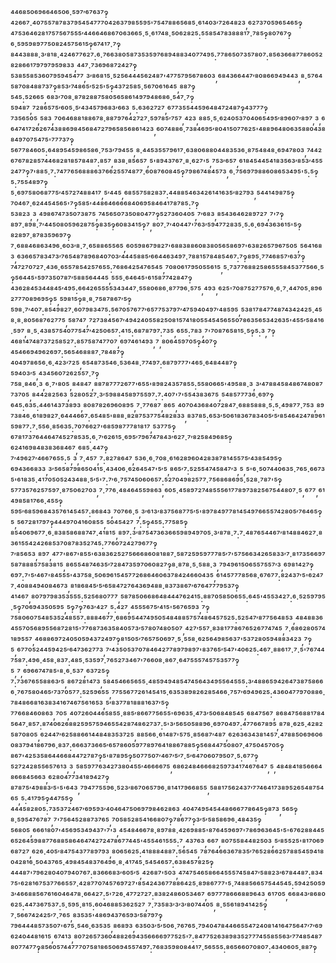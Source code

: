 ⁴⁴⁶⁸⁵⁰⁶⁹⁶⁶⁴⁶⁵⁰⁶·⁵⁹⁷′⁶⁷⁶³⁷‽⁴²⁶⁶⁷·⁴⁰⁷⁵⁵⁷⁸⁷⁸³⁷⁹⁵⁴⁵⁴⁷⁷⁷⁰⁴²⁶³⁷⁹⁸⁵⁵⁹⁵'⁷⁵⁴⁷⁸⁸⁶⁵⁶⁸⁵·⁶¹⁴⁰³′⁷²⁶⁴⁸²³,⁶²⁷³⁷⁰⁵⁹⁶⁵⁴⁶⁵‽⁴⁷⁵³⁶⁴⁶²⁸¹⁷⁵⁷⁵⁶⁷⁵⁵⁵′⁴⁴⁶⁶⁴⁶⁸⁶⁷⁰⁶³⁶⁶⁵·⁵·⁶¹⁷⁴⁸·⁵⁰⁶²⁸²⁵:⁵⁵⁸⁵⁴⁷⁸³⁸⁸⁸¹⁷·⁷⁸⁵‽⁸⁰⁷⁶⁷‽⁶·⁵⁹⁵⁹⁸⁹⁷⁷⁵⁰⁸²⁴⁵⁷⁵⁶¹⁵‽⁶⁷⁴¹⁷·⁷‽⁸⁴⁴³⁸⁸⁸·³′⁸¹⁸·⁴²⁴⁶⁷⁷⁶²⁷:⁶·⁷⁶⁶³⁸⁰⁵⁸⁷³⁵³⁵⁹⁷⁶⁸⁹⁴⁸⁸³⁴⁰⁷⁷⁴⁹⁵:⁷⁷⁸⁶⁵⁰⁷³⁵⁷⁸⁰⁷:⁸⁵⁶³⁶⁶⁸⁷⁷⁸⁶⁰⁵²⁸²⁸⁶⁶¹⁷⁹⁷⁹⁷⁹⁵⁹⁸³³,⁴⁴⁷·⁷³⁶⁹⁶⁸⁷²⁴²⁷‽⁵³⁸⁵⁵⁸⁵³⁶⁰⁷⁹⁵⁹⁴⁵⁴⁷⁷,³′⁸⁶⁸¹⁵·⁵²⁵⁶⁴⁴⁴⁵⁶²⁴⁸⁷'⁴⁷⁷⁵⁷⁹⁵⁶⁷⁸⁶⁰³,⁶⁸⁴³⁶⁶⁴⁴⁷′⁸⁰⁸⁶⁶⁹⁴⁹⁴⁴³,⁸·⁵⁷⁶⁴⁵⁸⁷⁰⁸⁴⁸⁸⁷³⁷‽⁸⁵³′⁷⁴⁸⁶⁵′⁵²⁵'⁵‽⁴³⁷²⁵⁸⁵·⁵⁶⁷⁰⁶¹⁶⁴⁵,⁸⁸⁷‽⁵⁴⁵:⁵²⁶⁶⁵,⁶⁸³′⁷⁰⁸·⁸⁷⁸²⁸⁸⁷⁵⁸⁰⁵⁶⁵⁸⁶¹⁴⁹⁷⁹⁴⁸⁶⁸⁶·⁵⁴⁷·⁷‽⁵⁹⁴⁸⁷,⁷²⁸⁶⁵⁷⁵′⁶⁰⁵·⁵′⁴³⁴⁵⁷⁹⁶⁸³′⁶⁶³,⁵:⁶³⁶²⁷²⁷,⁶⁷⁷³⁵⁵⁴⁴⁵⁹⁶⁴⁸⁴⁷²⁴⁸⁷‽⁴³⁷⁷⁷‽⁷³⁵⁶⁵⁰⁵,⁵⁸³,⁷⁰⁶⁴⁶⁸⁸¹⁸⁸⁶⁷⁸·⁸⁸⁷⁹⁷⁶⁴²⁷²⁷·⁵⁹⁷⁸⁵′⁷⁵⁷,⁴²³,⁸⁸⁵·⁵·⁶²⁴⁰⁵³⁷⁰⁴⁰⁶⁵⁴⁹⁵′⁸⁹⁶⁰⁷′⁸⁹⁷,³,⁶⁶⁴⁷⁴¹⁷²⁶²⁶⁷⁴³⁸⁸⁶⁹⁸⁴⁵⁶⁸⁴⁷²⁷⁹⁶⁵⁸⁵⁶⁸⁶¹⁴²³,⁶⁰⁷⁴⁸⁸⁶·⁷³⁸⁴⁶⁹⁵′⁸⁰⁴¹⁵⁰⁷⁷⁶²⁵'⁴⁸⁸⁹⁶⁴⁸⁰⁶³⁵⁸⁸⁰⁴³⁸⁸⁴⁹⁷⁰⁷⁵⁴⁷⁵'⁷⁷⁷³⁷‽⁵⁶⁷⁷⁸⁴⁶⁰⁵:⁶⁴⁸⁹⁵⁴⁵⁹⁸⁶⁵⁸⁶·⁷⁵³′⁷⁹⁴⁵⁵,⁸·⁴⁴⁵³⁵⁵⁷⁹⁶¹⁷·⁶³⁸⁰⁶⁸⁸⁰⁴⁴⁸³⁵³⁶·⁸⁷⁵⁴⁸⁴⁸·⁶⁹⁴⁷⁸⁰³,⁷⁴⁴²⁶⁷⁶⁷⁸²⁸⁵⁷⁴⁴⁶⁸²⁸¹⁸⁵⁷⁸⁴⁸⁷:⁸⁵⁷,⁸³⁸·⁸⁵⁶⁵⁷,⁵'⁸⁹⁴³⁷⁶⁷·⁸·⁶²⁷'⁵,⁷⁵³′⁶⁵⁷,⁶¹⁸⁴⁵⁴⁴⁵⁴¹⁸³⁵⁶³′⁸⁵³′⁴⁵⁵²⁴⁷⁷‽⁷'⁸⁸⁵·⁷:⁷⁴⁷⁷⁶⁵⁶⁸⁸⁸⁶³⁷⁶⁶²⁵⁵⁷⁴⁸⁷⁷·⁶⁰⁸⁷⁶⁰⁸⁴⁵‽⁷⁹⁸⁶⁷⁴⁸⁴⁵⁷³,⁶·⁷⁵⁶⁹⁷⁹⁸⁸⁶⁰⁸⁶⁵³⁴⁹⁵'⁵:⁵‽⁵:⁷⁵⁵⁴⁸⁹⁷‽⁵·⁶⁹⁷⁵⁸⁰⁶⁸⁷⁷⁵′⁴⁵⁷²⁷⁴⁸⁸⁴¹⁷,⁵′⁴⁴⁵,⁶⁸⁵⁵⁷⁵⁸²⁸³⁷:⁴⁴⁸⁸⁵⁴⁶³⁴²⁶¹⁴¹⁶³⁵′⁸²⁷⁹³,⁵⁴⁴¹⁴⁹⁸⁷⁵‽⁷⁰⁴⁶⁷·⁶²⁴⁴⁵⁴⁵⁶⁵'⁷‽⁵⁸⁵'⁴⁴⁸⁶⁴⁶⁶⁶⁶⁸⁴⁰⁶⁹⁵⁸⁴⁶⁴¹⁷⁸⁷⁸⁵:⁷‽⁵³⁸²³,³,⁴⁹⁸⁶⁷⁴⁷³⁵⁰⁷³⁸⁷⁵,⁷⁴⁵⁶⁵⁰⁷³⁵⁰⁸⁰⁴⁷⁷‽⁵²⁷³⁶⁰⁴⁰⁵,⁷′⁶⁸³,⁸⁵⁴³⁶⁴⁶²⁸⁹⁷²⁷,⁷'⁷‽⁸⁹⁷·⁸⁹⁸·⁷′⁴⁴⁵⁰⁸⁰⁵⁹⁶²⁸⁷⁵‽⁸³⁵‽⁶⁰⁸³⁴¹⁵‽⁷,⁸⁰⁷·⁷′⁴⁰⁴⁴⁷'⁷⁶³′⁵⁹⁴⁷⁷²⁸³⁵·⁵:⁶·⁶⁹⁴³⁶³⁶¹⁵'⁵‽⁸²⁸⁹⁷·⁸⁷⁸³⁵⁹⁶⁹⁷‽⁷·⁶⁸⁸⁴⁶⁸⁶³⁴⁹⁶·⁶⁰³′⁸·⁷·⁶⁵⁸⁸⁶⁵⁵⁶⁵,⁶⁰⁵⁹⁸⁶⁷⁹⁸²⁷'⁶⁸⁸³⁸⁸⁶⁰⁸³⁸⁰⁵⁶⁵⁸⁶⁹⁷'⁶³⁸²⁶⁵⁷⁹⁶⁷⁵⁰⁵,⁵⁶⁴¹⁶⁸³,⁶³⁶⁶⁵⁷⁸³⁴⁷³′⁷⁶⁵⁴⁸⁷⁸⁹⁶⁸⁴⁰⁷⁰³′⁴⁴⁴⁵⁸⁸⁵′⁶⁶⁴⁴⁶³⁴⁹⁷·⁷⁸⁸¹⁵⁷⁸⁴⁸⁵⁴⁶⁷:⁷‽⁸⁹⁵·⁷⁷⁴⁶⁸⁵⁷′⁶³⁷‽⁷⁴⁷²⁷⁰⁷²⁷·⁴³⁶·⁶⁵⁵⁷⁸⁵⁴²⁵⁷⁶⁵⁵:⁷⁶⁸⁶⁴²⁵⁴⁷⁶⁵⁴⁵,⁷⁰⁸⁰⁶¹⁷⁹⁵⁰⁵⁵⁶¹⁵,⁵·⁷³⁷⁷⁶⁸⁸²⁵⁸⁶⁵⁵⁵⁸⁴⁵³⁷⁷⁵⁶⁶·⁵‽⁵⁶⁴⁴⁵'⁵⁹⁷³⁵⁰⁷⁸⁷′⁵⁸⁸⁵⁶⁴⁴⁴⁵,⁵⁵⁵·⁶⁴⁶⁴⁵'⁶¹⁵⁸⁷⁷⁴²⁸⁴⁷‽⁴³⁶²⁸⁴⁵³⁴⁴⁸⁴⁵′⁴⁹⁵:⁶⁶⁴²⁶⁵⁵⁵⁵³⁴³⁴⁴⁷·⁵⁵⁸⁰⁶⁸⁶·⁸⁷⁷⁹⁶·⁵⁷⁵,⁴⁹³,⁶²⁵'⁷⁰⁸⁷⁵²⁷⁷⁵⁷⁶·⁶·⁷·⁴⁴⁷⁰⁵·⁸⁹⁶²⁷⁷⁷⁰⁸⁹⁶⁹⁵‽⁵,⁵⁹⁸¹⁵‽⁸·⁸·⁷⁵⁸⁷⁸⁶⁷′⁵‽⁵⁹⁸·⁷′⁴⁰⁷:⁸⁵⁴⁹⁸²⁷·⁶⁰⁷⁹⁸³⁴⁷⁵:⁵⁶⁷⁰⁵⁷⁶⁷⁷′⁶⁵⁷⁷⁵³⁷⁹⁷′⁴⁷⁵⁹⁴⁰⁴⁹⁷′⁴⁸⁵⁹⁵,⁵³⁸¹⁷⁸⁴⁷⁷⁴⁸⁷⁴³⁴²⁴²⁵·⁴⁵⁸·⁸·⁸⁰⁵⁶⁸⁷⁶²⁷⁷⁵,⁵⁸⁷⁴⁷,⁷²⁷³⁸⁴⁵⁶⁷′⁴⁹⁴²⁴⁰⁵⁵⁸²⁵⁰⁸¹⁵⁷⁴¹⁸⁰⁵⁵⁴⁵⁴⁵⁶⁵⁵⁰⁷⁸⁶³⁵⁶⁵³⁴²⁶³⁵'⁴⁵⁵′⁵⁸⁴¹⁶·⁵⁹⁷,⁸·⁵·⁴³⁸⁵⁷⁵⁴⁰⁷⁷⁵⁴⁷′⁴²⁵⁰⁶⁵⁷:⁴¹⁵:⁶⁸⁷⁸⁷⁹⁷:⁷³⁵,⁶⁵⁵:⁷⁸³,⁷'⁷⁰⁸⁷⁶⁵⁸¹⁵·⁵‽⁵:³,⁷‽⁴⁶⁸¹⁴⁷⁴⁸⁷³⁷²⁵⁸⁵²⁷:⁸⁵⁷⁵⁸⁷⁴⁷⁷⁰⁷,⁶⁹⁷⁴⁶¹⁴⁹³,⁷,⁸⁰⁶⁴⁵⁹⁷⁰⁵‽⁴⁰⁷‽⁴⁵⁴⁶⁶⁹⁴⁹⁶²⁶⁹⁷:⁵⁶⁵⁴⁶⁸⁸⁸⁷·⁷⁸⁴⁸⁷‽⁴⁰⁴⁹⁷⁸⁶⁵⁶·⁶·⁴²³′⁷²⁵,⁶⁵⁴⁸⁷³⁵⁴⁶·⁵³⁶⁴⁸·⁷⁷⁴⁹⁷:⁶⁸⁷⁹⁷⁷⁷'⁴⁶⁵·⁶⁴⁸⁴⁴⁸⁷‽⁵⁹⁴⁰³′⁵,⁴³⁴⁵⁶⁰⁷²⁶²⁵⁵⁷·⁷‽⁷⁵⁸·⁸⁴⁶·³,⁶·⁷'⁸⁰⁵,⁸⁴⁸⁴⁷,⁸⁸⁷⁸⁷⁷⁷²⁶⁷⁷'⁶⁵⁵'⁸⁹⁸²⁴³⁵⁷⁸⁵⁵:⁵⁵⁸⁰⁶⁶⁵'⁴⁹⁵⁸⁸·³,³′⁴⁷⁸⁸⁴⁵⁸⁴⁸⁶⁷⁴⁸⁰⁸⁷⁷³⁷⁰⁵,⁸⁴⁴²⁸²⁵⁶³,⁵²⁸⁰⁵²⁷·³′⁵⁹⁸⁸⁴⁵⁸⁹⁷⁵⁵⁹⁷:⁷:⁴⁰⁷'⁷'⁵⁵⁴³⁸³⁶⁷⁵,⁵⁴⁸⁵⁷⁷⁷³⁶·⁶⁹⁷‽⁶⁴⁵:⁶³⁵:⁴⁴⁶¹⁴³⁷³⁸⁹³,⁸⁰⁸⁷⁸²⁶⁹⁶⁰⁸⁹⁵,⁷·⁷⁷⁶⁸⁷,⁸⁶⁵,⁴⁰⁷⁰⁴³⁶⁸⁴⁰⁷²⁸⁴⁷·⁶⁸⁸⁵⁸⁸⁸·⁵:⁵·⁴⁹⁸⁷⁷·⁷⁵³,⁸⁹⁷³⁸⁴⁶·⁶¹⁸⁹⁸²⁷·⁶⁴⁴⁴⁶⁶⁷:⁶⁵⁴⁸⁵'⁸⁸⁸·⁸²⁸⁷⁵³⁷⁷⁵⁴⁸²⁸³³,⁸³⁷⁸⁵:⁶⁵³′⁵⁰⁶¹⁸³⁶⁷⁸³⁴⁰⁵′⁵′⁸⁵⁴⁶⁴²⁴⁷⁸⁹⁶¹⁵⁹⁸⁷⁷:⁷·⁵⁵⁶·⁸⁵⁶³⁵:⁷⁰⁷⁶⁶²⁷'⁶⁸⁵⁹⁸⁷⁷⁷⁸¹⁸¹⁷,⁵³⁷⁷⁵‽⁶⁷⁸¹⁷³⁷⁶⁴⁴⁶⁴⁷⁴⁵²⁷⁸⁵³⁵:⁶·⁷′⁶²⁶¹⁵·⁶⁹⁵′⁷⁹⁶⁷⁴⁷⁸⁴³′⁶²⁷·⁷′⁸²⁵⁸⁴⁹⁶⁸⁵‽⁶²⁴¹⁶⁹⁸⁴⁸³⁸³⁶⁸⁴⁶⁷,⁶⁸⁵·⁴⁴⁷‽⁷′⁴⁹⁶²⁷′⁴⁶⁶⁷⁶⁵⁵:⁵,³,⁷·⁴⁵⁷,⁷:⁸²⁷⁸⁶⁴⁷,⁵³⁶·⁶·⁷⁰⁸·⁶¹⁶²⁸⁹⁶⁰⁴²⁸³⁸⁷⁸¹⁴⁵⁵⁷⁵′⁴³⁸⁵⁴⁹⁵‽⁶⁹⁴³⁶⁶⁸³³,³′⁵⁶⁵⁸⁷⁹⁸⁶⁵⁰⁴¹⁵·⁴³⁴⁰⁶·⁶²⁶⁴⁵⁴⁷'⁵′⁵,⁸⁶⁵′⁷:⁵²⁵⁵⁴⁷⁴⁵⁸⁴⁷′³,⁵,⁵'⁶·⁵⁰⁷⁴⁴⁰⁶³⁵·⁷⁶⁵·⁶⁶⁷³⁵'⁶¹⁸³⁵·⁴¹⁷⁰⁵⁰⁵²⁴³⁴⁸⁸·⁵′⁵'⁷:⁷′⁶·⁷⁵⁷⁴⁵⁰⁶⁰⁶⁵⁷:⁵²⁷⁰⁴⁹⁸²⁵⁷⁷·⁷⁵⁶⁸⁶⁸⁶⁹⁵·⁵²⁸·⁷⁸⁷'⁵‽⁵⁷⁷³⁵⁷⁶²⁵⁷⁵⁹⁷·⁸⁷⁵⁰⁶²⁷⁰³,⁷·⁷⁷⁶·⁴⁸⁴⁶⁴⁵⁵⁹⁸⁶³,⁶⁰⁵·⁴⁵⁸⁹⁷²⁷⁴⁸⁵⁵⁵⁶¹⁷⁷⁸⁹⁷³⁸²⁵⁶⁷⁵⁴⁴⁸⁰⁷·⁵,⁶⁷⁷,⁶¹⁴⁹⁸⁵⁸¹⁷⁶⁶·⁴⁵⁵‽⁵⁹⁵′⁶⁸⁵⁹⁶⁸⁴³⁵⁷⁶¹⁴⁵⁴⁵⁷:⁸⁶⁸⁴³,⁷⁰⁷⁶⁶·⁵,³′⁶¹³′⁸³⁷⁵⁶⁸⁷⁷⁵′⁵'⁸⁹⁷⁸⁴⁹⁷⁷⁸¹⁴⁵⁴⁹⁷⁶⁶⁵⁵⁷⁴²⁸⁰⁵′⁷⁶⁴⁶⁵‽⁵,⁵⁶⁷²⁸¹⁷⁹⁷‽⁴⁴⁴⁹⁷⁰⁴¹⁶⁰⁸⁵⁵,⁵⁰⁴⁵⁴²⁷,⁷:⁵‽⁴⁵⁵:⁷⁷⁵⁸⁵‽⁸⁵⁴⁰⁶⁹⁶⁷⁷·⁶·⁸³⁸⁵⁸⁶⁸⁸⁷⁴⁷·⁴¹⁸¹⁵,⁸⁹⁷:³′⁸⁷⁵⁴⁷³⁶³⁶⁶⁵⁹⁸⁹⁴⁹⁷⁰⁵·³′⁸⁷⁸·⁷:⁷·⁴⁸⁷⁶⁵⁴⁴⁶⁷′⁸¹⁴⁸⁸⁴⁶²⁷·⁸³⁶¹⁵⁵⁴²⁴²⁶⁸⁵³⁷⁰⁸⁷⁸³⁵²⁷⁴⁵:⁷⁷⁶⁰⁷²⁴²⁷⁹⁶⁷⁷‽⁷′⁸⁵⁶⁵³,⁸⁹⁷,⁴⁷⁷'⁸⁶⁷'⁸⁵⁵'⁶³⁸³⁶²⁵²⁷⁵⁶⁶⁶⁸⁶⁰⁸¹⁸⁸⁷·⁵⁸⁷²⁵⁹⁵⁹⁷⁷⁷⁸⁵′⁷'⁵⁷⁵⁶⁶³⁴²⁶⁵⁸³³′⁷·⁸¹⁷³⁵⁶⁶⁹⁷⁵⁸⁷⁸⁸⁸⁵⁷⁵⁸³⁸¹⁵,⁸⁶⁵⁵⁴⁸⁷⁴⁶³⁵′⁷²⁸⁴⁷³⁵⁹⁷⁰⁶⁰⁸²⁷‽⁸·⁸⁷⁸·⁵·⁵⁸⁸·³,⁷⁹⁴⁹⁶¹⁵⁰⁶⁵⁵⁷⁵⁵⁷′³,⁶⁹⁸¹⁴²⁷‽⁶⁹⁷:⁷'⁵′⁴⁶⁷'⁸⁴⁵⁵⁵'⁴³⁷⁵⁸·⁵⁰⁶⁹⁶¹⁵⁴⁵⁷⁷²⁶⁸⁶⁴⁶⁰⁶³⁷⁸⁴²⁴⁶⁶⁰⁴³⁵,⁶¹⁴⁵⁷⁷⁷⁸⁵⁶⁸·⁶⁷⁶⁷⁷:⁸²⁴³⁷′⁵'⁶²⁴⁷⁷·⁴⁰⁸⁸⁴⁹⁴⁰⁸⁴⁶⁷³,⁸¹⁸⁶⁸⁴⁵′⁵′⁶⁵⁸⁴⁷²⁷⁶⁴³⁶⁹⁴⁸⁸·⁸³⁷³⁸⁶⁷′⁶⁷⁶⁴⁷⁷⁷⁹⁵³⁷‽⁴¹⁴⁶⁷,⁸⁰⁷⁹⁷⁹⁸³⁵³⁵⁵⁵:⁵²⁵⁶⁸⁰⁷⁷⁷,⁵⁸⁷⁸⁵⁰⁶⁶⁸⁶⁴⁸⁴⁴⁴⁷⁶²⁴¹⁵:⁸⁸⁷⁰⁵⁸⁵⁰⁶⁵⁵:⁶⁴⁵'⁴⁵⁵³⁴²⁷:⁶·⁵²⁵⁹⁷⁹⁵·⁵‽⁷⁰⁶⁹⁴³⁵⁰⁵⁹⁵,⁵‽⁷‽⁷⁶³′⁴²⁷,⁵:⁴²⁷,⁴⁵⁵⁵⁶⁷⁵′⁴¹⁵'⁵⁶⁷⁶⁵⁹³,⁷‽⁷⁵⁸⁰⁶⁰⁷⁵⁴⁸⁵³⁵²⁴⁸⁵⁵⁷:⁸⁸⁸⁴⁶⁷⁷·⁶⁸⁶⁹⁵⁴⁴⁷⁴⁹⁵⁰⁵⁴⁸⁴⁸⁸⁵⁷⁵⁷⁴⁸⁶⁴⁵⁷⁵²⁵:⁵²⁵⁴⁷′⁸⁷⁷⁵⁶⁴⁸⁵³,⁴⁸⁴⁸⁸³⁶⁴⁵⁵⁷⁰⁵⁶⁸⁹⁵⁵⁶⁸⁷²⁸¹⁵'⁷⁷⁶⁸⁷³⁶³⁵⁸⁴⁰⁵⁷³′⁵⁷⁸⁰⁷⁴⁸⁰⁵⁰⁷,⁴²⁷′⁵⁵⁷·⁸³⁸¹⁷⁷⁸⁶⁷⁶⁵²⁶⁷⁷⁴⁷⁴⁵,⁷·⁶⁸⁶²⁸⁰⁵⁷⁴¹⁸⁹⁵⁵⁷,⁴⁶⁸⁸⁶⁹⁷²⁴⁰⁵⁰⁵⁹⁴³⁷²⁴⁹⁷‽⁸¹⁵⁰⁵′⁷⁶⁵⁷⁵⁰⁶⁹⁷·⁵·⁵⁵⁸·⁶²⁵⁶⁴⁹⁸⁵⁶³⁷'⁵³⁷²⁸⁰⁵⁹⁴⁸⁸³⁴²³,⁷‽⁵,⁶⁷⁷⁰⁵²⁴⁴⁵⁹⁴²⁵′⁶⁴⁷³⁶²⁷⁷³,⁷′⁴³⁵⁰⁵³⁷⁰⁷⁸⁴⁶⁴²⁷⁷⁸⁹⁷⁹⁸⁹⁷'⁸³⁷⁶⁵′⁵⁴⁷'⁴⁰⁶²⁵:⁴⁶⁷·⁸⁸⁶¹⁷·⁷·⁵'⁷⁶⁷⁴⁴⁷⁵⁸⁷:⁴⁹⁶·⁴⁵⁸·⁸³⁷:⁴⁸⁵·⁵³⁵⁹⁷·⁷⁶⁵²⁷³⁴⁶⁷'⁷⁶⁶⁰⁸·⁸⁶⁷·⁶⁴⁷⁵⁵⁵⁷⁴⁵⁷⁵³⁵⁷⁷‽⁵,⁷,⁶⁹⁶⁶⁷⁴⁷⁸⁵'⁸·⁶·⁵³⁷,⁶³⁷²⁵‽⁷:⁷³⁶⁷⁶⁵⁵⁸⁸⁶³′⁵,⁸⁶⁷²⁸¹⁴⁷³,⁵⁸⁴⁵⁴⁶⁶⁵⁶⁵⁵·⁴⁸⁵⁹⁴⁹⁴⁸⁵⁴⁷⁴⁵⁶⁴³⁴⁹⁵⁵⁶⁴⁵⁵⁵:³′⁴⁸⁸⁶⁵⁹⁴²⁶⁴⁷³⁸⁷⁵⁸⁶⁶⁶·⁷⁶⁷⁵⁸⁰⁴⁶⁵′⁷³⁷⁰⁵⁷⁷:⁵²⁵⁹⁶⁵⁵,⁷⁷⁵⁵⁶⁷⁷²⁶¹⁴⁵⁴¹⁵·⁶³⁵³⁸⁹⁸²⁶²⁸⁵⁴⁶⁶·⁷⁵⁷′⁶⁹⁴⁹⁶²⁵:⁴³⁶⁰⁴⁷⁷⁹⁷⁰⁸⁸⁶·⁷⁸⁴⁸⁶⁶⁸¹⁶³⁸³⁴¹⁶⁷⁴⁶⁷⁵⁶¹⁶⁵³,⁵′⁸³⁷⁷⁸¹⁸⁸⁸¹⁶³⁷′⁵‽⁷⁷⁶⁶⁸⁴⁶⁰⁸⁶³,⁷⁰⁵,⁴⁰⁷²⁶⁰⁴⁴⁶⁵⁸⁵⁵·⁸⁸⁵′⁸⁶⁶⁷⁷⁵⁶⁵⁵'⁶⁹⁶³⁵·⁴⁷³′⁵⁰⁶⁸⁴⁸⁵⁴⁵,⁶⁸⁴⁷⁵⁶⁷,⁸⁶⁸⁴⁷⁵⁶⁸⁸¹⁷⁸⁴⁵⁶⁴⁷·⁸⁵⁷:⁸⁷⁴⁰⁶²⁶⁸⁸²⁵⁹⁵⁷⁵⁹⁴⁶⁵⁵⁴²⁸⁷⁴⁸⁶²⁷³⁷:⁵'³′⁵⁶⁵⁰⁵⁸⁸⁹⁶·⁶⁹⁷⁰⁴⁹⁷:⁴⁷⁷⁶⁶⁷⁸⁹⁵,⁸⁷⁸·⁶²⁵·⁴²⁸²⁵⁸⁷⁰⁸⁰⁵,⁶²⁴⁴⁷′⁶²⁵⁸⁸⁶⁶¹⁴⁴⁸⁴⁸³⁵³⁷²⁵,⁸⁸⁵⁶⁶·⁶¹⁴⁸⁷'⁵⁷⁵·⁸⁵⁶⁸⁷′⁴⁸⁷,⁶²⁶³⁶³⁴³⁸¹⁴⁵⁷·⁴⁷⁸⁸⁵⁰⁶⁹⁶⁰⁶⁰⁸³⁷⁹⁴¹⁸⁶⁷⁹⁶·⁸³⁷:⁶⁶⁶³⁷³⁶⁶⁵′⁶⁵⁷⁸⁶⁰⁵⁹⁷⁷⁸⁹⁷⁶⁴¹⁸⁸⁶⁷⁸⁸⁵‽⁵⁶⁸⁴⁴⁷⁵⁰⁸⁰⁷·⁴⁷⁵⁰⁴⁵⁷⁰⁵‽⁸⁶⁷'⁴²⁵³⁵⁸⁶⁴⁴⁶⁶⁸⁴⁴⁷²⁷⁸⁷‽⁵'⁸⁷⁸⁹⁵‽⁵⁰⁷⁷⁵⁰⁷′⁴⁶⁷′⁵′⁷·⁵′⁶⁴⁷⁰⁶⁰⁷⁹⁵⁰⁷·⁵:⁶⁷⁷‽⁵²⁷²⁴²⁸⁵⁵⁶⁵⁷⁶¹³,³,⁵⁸⁵⁹⁷⁷⁶³⁴²⁷³⁸⁰⁴⁵⁵′⁴⁶⁶⁶⁶⁷⁵,⁶⁸⁶²⁴⁸⁴⁶⁶⁶⁸²⁵⁹⁷³⁴¹⁷⁴⁶⁷⁶⁴⁷,⁵,⁴⁸⁴⁸⁴¹⁸⁵⁶⁶⁶⁴⁸⁶⁶⁸⁴⁵⁶⁶³,⁶²⁸⁰⁴⁷⁷³⁴¹⁸⁹⁴²⁷‽⁸⁷⁸⁷⁵′⁴⁹⁸⁸³′⁵'⁵'⁶⁴³,⁷⁹⁴⁷⁷⁵⁵⁹⁶·⁵²³′⁸⁶⁷⁰⁶⁵⁷⁹⁶·⁸¹⁴¹⁷⁹⁶⁶⁸⁵⁵,⁵⁸⁸¹⁷⁵⁶²⁴³⁷′⁷⁷⁴⁶⁴¹⁷³⁸⁹⁵²⁶⁵⁴⁸⁷⁵⁴⁶⁵,⁵:⁴¹⁷⁹⁵‽⁴⁴⁷⁵⁵‽⁴⁴⁴⁵⁸²⁸⁰⁵:⁷³⁵³⁷²⁴⁶⁷′⁶⁹⁵⁹³′⁴⁰⁴⁶⁴⁷⁵⁰⁶⁹⁷⁹⁸⁴⁶²⁸⁶³,⁴⁰⁴⁷⁴⁹⁵⁴⁵⁴⁴⁸⁶⁶⁶⁷⁷⁸⁶⁴⁵‽⁸⁷³,⁵⁶⁵‽⁸·⁵⁹⁵⁴⁷⁶⁷⁸⁷,⁷'⁷⁵⁶⁴⁵²⁸⁸⁷³⁷⁶⁵,⁷⁰⁵⁸⁵²⁸⁵⁴¹⁶⁶⁸⁰⁷‽⁷⁸⁶⁷⁷‽³′⁵′⁵⁸⁵⁸⁶⁹⁶·⁴⁸⁴³⁵‽⁵⁶⁸⁰⁵,⁶⁶⁶¹⁸⁰⁷'⁴⁵⁶⁹⁵³⁴⁹⁴³⁷'⁷'³,⁴⁵⁴⁸⁴⁶⁶⁷⁸·⁸⁹⁷⁸⁸·⁴²⁶⁹⁸⁸⁵'⁸⁷⁶⁴⁵⁹⁶⁹⁷'⁷⁸⁶⁹⁶³⁶⁴⁵'⁵'⁶⁷⁶²⁸⁸⁴⁴⁵⁶⁵²⁶⁴⁵⁹⁸⁸⁷⁷⁶⁸⁸⁵⁸⁶⁴⁶⁴⁷⁴²⁷²⁴⁷⁸⁶⁷⁷⁴⁴⁵'⁴⁵⁵⁴⁶¹⁵⁵⁵:⁷,⁴³⁷⁶³,⁶⁶⁷,⁸⁰⁷⁵⁵⁸⁴⁴⁸²⁵⁰³,⁵′⁸⁵⁵²⁵'⁸¹⁷⁰⁶⁹⁶⁸⁷²⁷,⁶²⁶·⁴⁰⁵′⁸⁴⁷⁵⁴³⁷⁷⁸⁹⁷⁹³,⁸⁰⁶⁵⁶²⁵:⁴¹⁸⁸⁸⁴⁸⁸⁷:⁵⁶⁵⁴⁵,⁷⁸⁷⁶⁴⁶⁶³⁶⁷⁸³⁵′⁷⁶⁵²⁸⁶⁶²⁵⁷⁸⁸⁵⁴⁵⁹⁴¹⁸⁰⁴²⁸¹⁶·⁵⁰⁴³⁷⁶⁵·⁴⁹⁸⁴⁵⁴⁸³⁷⁶⁴⁹⁶·⁸·⁴¹⁷⁴⁵·⁵⁴⁵⁴⁶⁵⁷:⁶³⁸⁴⁵⁷⁸²⁵‽⁴⁴⁴⁸⁷'⁷⁹⁶²⁸⁰⁴⁰⁷⁹⁴⁰⁷⁶⁷:⁸³⁶⁶⁶⁸³′⁶⁰⁵′⁵,⁴²⁶⁸⁷'⁵⁰³,⁴⁷⁴⁷⁵⁴⁶⁵⁸⁶⁶⁴⁵⁵⁵⁷⁴⁵⁸⁴⁷′⁵⁸⁸²³′⁶⁷⁸⁴⁴⁸⁷:⁸³⁴⁷⁵'⁶²⁸¹⁶⁷⁵³⁷⁷⁶⁶⁵⁵⁷·⁴²⁸⁷⁷⁰⁷⁴⁵⁷⁶⁹⁷²⁷'⁸⁵⁴²⁴³⁶⁷⁷⁸⁸⁶⁴²⁵·⁸⁹⁸⁶⁷⁷⁷'⁵·⁷⁴⁸⁸⁵⁶⁶⁵⁷⁵⁴⁴⁵⁴⁵:⁵⁹⁴²⁵⁰⁵⁹³′⁴⁶⁶⁸⁸⁵⁶⁷⁶¹⁶⁰⁴⁶⁴⁷⁸·⁶⁶⁴²⁷:⁵'⁷²⁶·⁴⁷⁷²⁷²⁷:⁸³⁸²⁴⁸⁶⁰⁵³⁴⁶⁷,⁶⁹⁷⁷⁷⁸⁶⁶⁶⁸⁸⁹⁶⁴³,⁶¹⁷⁰⁵,⁶⁶⁸⁴³′⁸⁶⁸⁰⁶²⁵:⁴⁴⁷³⁶⁷⁵³⁷:⁵·⁵⁹⁵·⁸¹⁵:⁶⁰⁴⁶⁸⁸⁵³⁶²⁵²⁷,⁷·⁷³⁵⁸³′³′³′⁸⁰⁷⁴⁴⁰⁵,⁸·⁵⁵⁶¹⁸⁹⁴¹⁴²⁵‽⁷·⁵⁶⁶⁷⁴²⁴²⁵′⁷·⁷⁶⁵,⁸³⁵³⁵'⁴⁸⁶⁹⁴³⁷⁶⁵⁹³′⁵⁸⁷⁹⁷‽⁷⁹⁶⁴⁴⁴⁸⁵⁷³⁵⁰⁷'⁶⁷⁵·⁵⁴⁶·⁶³⁵³⁵,⁸⁶⁸⁹³,⁶³⁵⁰³′⁵′⁵⁰⁶·⁷⁶⁷⁶⁵·⁷⁹⁴⁰⁴⁷⁸⁴⁴⁶⁶⁵⁵⁴⁷²⁴⁰⁸¹⁴¹⁶⁴⁷⁵⁶⁴⁷′⁷′⁶⁹⁶²⁴⁰⁴⁴⁸¹⁶¹⁵,⁶⁷⁴¹³,⁸⁰⁷²⁶⁵⁷³⁶⁰⁴⁸⁸²⁶⁹⁴³⁵⁶⁶⁶⁶⁹⁷⁷⁵²⁵'⁷:⁸⁴⁷⁷⁵²⁶³⁸⁹⁸³⁵²⁷⁷⁷⁴⁵⁵⁸⁵⁵⁶³′⁷⁷⁴⁸⁵⁴⁸⁷⁸⁰⁷⁷⁴⁷⁷‽⁸⁵⁶⁰⁵⁷⁴⁴⁷⁷⁷⁰⁷⁵⁸¹⁸⁶⁵⁰⁶⁹⁴⁵⁵⁷⁴⁹⁷:⁷⁶⁸³⁵⁹⁸⁰⁸⁴⁴¹⁷·⁵⁶⁵⁵⁵:⁸⁶⁵⁶⁶⁰⁷⁰⁸⁰⁷:⁴³⁴⁰⁶⁰⁵·⁸⁸⁷‽
